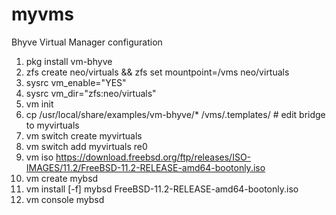 # myvms
Bhyve Virtual Manager configuration

1. pkg install vm-bhyve
2. zfs create neo/virtuals && zfs set mountpoint=/vms neo/virtuals
3. sysrc vm_enable="YES"
4. sysrc vm_dir="zfs:neo/virtuals"
5. vm init
6. cp /usr/local/share/examples/vm-bhyve/* /vms/.templates/ # edit bridge to myvirtuals
7. vm switch create myvirtuals
8. vm switch add myvirtuals re0
9. vm iso https://download.freebsd.org/ftp/releases/ISO-IMAGES/11.2/FreeBSD-11.2-RELEASE-amd64-bootonly.iso
10. vm create mybsd
11. vm install [-f] mybsd FreeBSD-11.2-RELEASE-amd64-bootonly.iso
12. vm console mybsd

